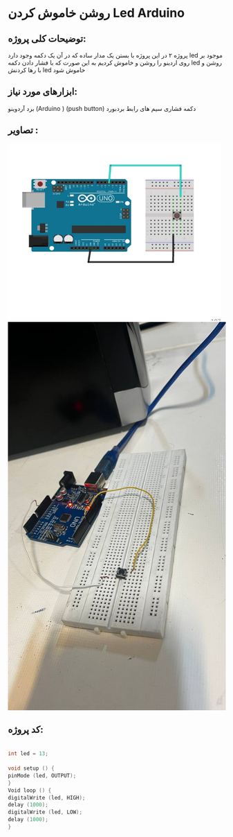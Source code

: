         

# روشن خاموش کردن Led Arduino 

## توضیحات کلی پروژه:

 پروژه ۲ در این پروژه با بستن یک مدار ساده که در آن یک دکمه وجود دارد led موجود بر روی اردینو را روشن و خاموش کردیم به این صورت که با فشار دادن دکمه led روشن و با رها کردنش led خاموش شود 

## ابزارهای مورد نیاز:
برد آردوینو (Arduino )
(push button) دکمه فشاری
سیم های رابط
بردبورد 

## تصاویر :

![شماتیک مدار](./arduinoLed.jpg)
![تصویر](./photo_2025-03-04_11-16-54.jpg)


## کد پروژه:

```cpp

int led = 13;
 
void setup () {
pinMode (led, OUTPUT); 
}
Void loop () {
digitalWrite (led, HIGH);
delay (1000);
digitalWrite (led, LOW);
delay (1000);
}

```


